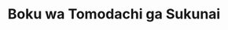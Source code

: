 --- 
title: "Boku wa Tomodachi ga Sukunai"
publishdate: "2019-7-31T16:48:46+02:00"
src: "https://365manga.net/manga/boku-wa-tomodachi-ga-sukunai"
image: "https://data.365manga.net/images/thumbnails/6771-boku-wa-tomodachi-ga-sukunai.jpg"
description: "Based on the light novel by Hirasaka Yomi & Buriki. Hasegawa Kodaka has transferred schools, and he's having a hard time making friends. It doesn't help that his blond hair tends to make people think he's a delinquent. One day, he runs into his bad-tempered solitary classmate Yozora while she's talking animatedly to her imaginary friend Tomo. Realizing that neither of them have any actual friends, they decide that the…"
---